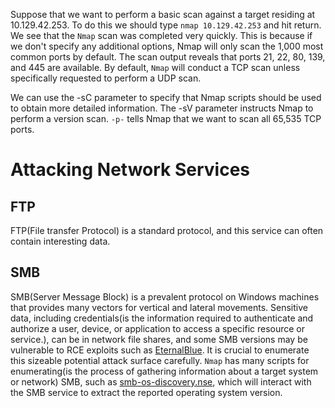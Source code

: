 Suppose that we want to perform a basic scan against a target residing at 10.129.42.253. To do this we should type `nmap 10.129.42.253` and hit return. We see that the `Nmap` scan was completed very quickly. This is because if we don't specify any additional options, Nmap will only scan the 1,000 most common ports by default. The scan output reveals that ports 21, 22, 80, 139, and 445 are available.
By default, `Nmap` will conduct a TCP scan unless specifically requested to perform a UDP scan.

We can use the -sC parameter to specify that Nmap scripts should be used to obtain more detailed information.
The -sV parameter instructs Nmap to perform a version scan.
`-p-` tells Nmap that we want to scan all 65,535 TCP ports.

#  Attacking Network Services
## FTP
FTP(File transfer Protocol) is a standard protocol, and this service can often contain interesting data.
## SMB
SMB(Server Message Block) is a prevalent protocol on Windows machines that provides many vectors  for vertical and lateral movements.
Sensitive data, including credentials(is the information required to authenticate and authorize a user, device, or application to access a specific resource or service.), can be in network file shares, and some SMB versions may be vulnerable to RCE exploits such as [EternalBlue](https://www.avast.com/c-eternalblue). 
It is crucial to enumerate this sizeable potential attack surface carefully. `Nmap` has many scripts for enumerating(is the process of gathering information about a target system or network) SMB, such as [smb-os-discovery.nse](https://nmap.org/nsedoc/scripts/smb-os-discovery.html), which will interact with the SMB service to extract the reported operating system version.